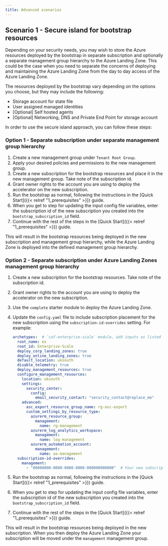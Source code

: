 ```yaml
---
title: Advanced scenarios
---
```


## Scenario 1 - Secure island for bootstrap resources

Depending on your security needs, you may wish to store the Azure resources deployed by the bootstrap in separate subscription and optionally a separate management group hierarchy to the Azure Landing Zone. This could be the case when you need to separate the concerns of deploying and maintaining the Azure Landing Zone from the day to day access of the Azure Landing Zone.

The resources deployed by the bootstrap vary depending on the options you choose, but they may include the following:

- Storage account for state file
- User assigned managed identities
- [Optional] Self hosted agents
- [Optional] Networking, DNS and Private End Point for storage account

In order to use the secure island approach, you can follow these steps:

### Option 1 - Separate subscription under separate management group hierarchy

1. Create a new management group under `Tenant Root Group`.
1. Apply your desired policies and permissions to the new management group.
1. Create a new subscription for the bootstrap resources and place it in the new management group. Take note of the subscription id.
1. Grant owner rights to the account you are using to deploy the accelerator on the new subscription.
1. Run the bootstrap as normal, following the instructions in the [Quick Start]({{< relref "1_prerequisites" >}}) guide.
1. When you get to step for updating the input config file variables, enter the subscription id of the new subscription you created into the `bootstrap_subscription_id` field.
1. Continue with the rest of the steps in the [Quick Start]({{< relref "1_prerequisites" >}}) guide.

This will result in the bootstrap resources being deployed in the new subscription and management group hierarchy, while the Azure Landing Zone is deployed into the defined management group hierarchy.

### Option 2 - Separate subscription under Azure Landing Zones management group hierarchy

1. Create a new subscription for the bootstrap resources. Take note of the subscription id.
2. Grant owner rights to the account you are using to deploy the accelerator on the new subscription.
3. Use the `complete` starter module to deploy the Azure Landing Zone.
4. Update the `config.yaml` file to include subscription placement for the new subscription using the `subscription-id-overrides` setting. For example:

    ```yaml
    archetypes:  # `caf-enterprise-scale` module, add inputs as listed on the module registry where necessary.
      root_name: es
      root_id: Enterprise-Scale
      deploy_corp_landing_zones: true
      deploy_online_landing_zones: true
      default_location: uksouth
      disable_telemetry: true
      deploy_management_resources: true
      configure_management_resources:
        location: uksouth
        settings:
          security_center:
            config:
              email_security_contact: "security_contact@replace_me"
        advanced:
          asc_export_resource_group_name: rg-asc-export
          custom_settings_by_resource_type:
            azurerm_resource_group:
              management:
                name: rg-management
            azurerm_log_analytics_workspace:
              management:
                name: log-management
            azurerm_automation_account:
              management:
                name: aa-management
      subscription-id-overrides:
        management:
          - "00000000-0000-0000-0000-000000000000"  # Your new subscription id
    ```

5. Run the bootstrap as normal, following the instructions in the [Quick Start]({{< relref "1_prerequisites" >}}) guide.
6. When you get to step for updating the input config file variables, enter the subscription id of the new subscription you created into the `bootstrap_subscription_id` field.
7. Continue with the rest of the steps in the [Quick Start]({{< relref "1_prerequisites" >}}) guide.

This will result in the bootstrap resources being deployed in the new subscription.
When you then deploy the Azure Landing Zone your subscription will be moved under the `management` management group.
